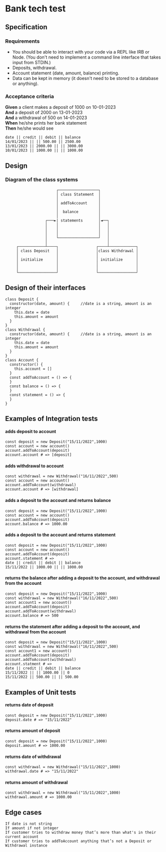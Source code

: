 # Bank tech test

## Specification
### Requirements

- You should be able to interact with your code via a REPL like IRB or Node. (You don't need to implement a command line interface that takes input from STDIN.)
- Deposits, withdrawal.
- Account statement (date, amount, balance) printing.
- Data can be kept in memory (it doesn't need to be stored to a database or anything).
### Acceptance criteria

**Given** a client makes a deposit of 1000 on 10-01-2023  
**And** a deposit of 2000 on 13-01-2023  
**And** a withdrawal of 500 on 14-01-2023  
**When** he/she prints her bank statement  
**Then** he/she would see
```
date || credit || debit || balance
14/01/2023 || || 500.00 || 2500.00
13/01/2023 || 2000.00 || || 3000.00
10/01/2023 || 1000.00 || || 1000.00
```
## Design
### Diagram of the class systems

                           ┌──────────────────┐
                           │ class Statement  │
                           │                  │
                           │ addToAccount     │
                           │                  │
                           │  balance         │
                           │                  │
                      ┌───►| statements       │◄──┐
                      │    │                  │   │
                      │    │                  │   │
                      │    │                  │   │
                      │    └──────────────────┘   │
                      │                           │
         ┌────────────┴────┐                 ┌────┴────────────┐
         │ class Deposit   │                 │class Withdrawal │
         │                 │                 │                 │
         │ initialize      │                 │ initialize      │
         │                 │                 │                 │
         │                 │                 │                 │
         └─────────────────┘                 └─────────────────┘

## Design of their interfaces
```
class Deposit {
  constructor(date, amount) {     //date is a string, amount is an integer
    this.date = date
    this.amount = amount
  }
}
class Withdrawal {
  constructor(date, amount) {     //date is a string, amount is an integer
    this.date = date
    this.amount = amount
  }
}
class Account {
  constructor() {
    this.account = []
  }
  const addToAccount = () => {
  }
  const balance = () => {
  }
  const statement = () => {
  }
}
```

## Examples of Integration tests

#### adds deposit to account

```
const deposit = new Deposit("15/11/2022",1000)
const account = new account()
account.addToAccount(deposit)
account.account # => [deposit]
```

#### adds withdrawal to account

```
const withdrawal = new Withdrawal("16/11/2022",500)
const account = new account()
account.addToAccount(withdrawal)
account.account # => [withdrawal]
```

#### adds a deposit to the account and returns balance
```
const deposit = new Deposit("15/11/2022",1000)
const account = new account()
account.addToAccount(deposit)
account.balance # => 1000.00
```
#### adds a deposit to the account and returns statement
```
const deposit = new Deposit("15/11/2022",1000)
const account = new account()
account.addToAccount(deposit)
account.statement # =>
date || credit || debit || balance
15/11/2022 || 1000.00 || || 1000.00
```
#### returns the balance after adding a deposit to the account, and withdrawal from the account

```
const deposit = new Deposit("15/11/2022",1000)
const withdrawal = new Withdrawal("16/11/2022",500)
const account1 = new account()
account.addToAccount(deposit)
account.addToAccount(withdrawal)
account.balance # => 500

```
#### returns the statement after adding a deposit to the account, and withdrawal from the account
```
const deposit = new Deposit("15/11/2022",1000)
const withdrawal = new Withdrawal("16/11/2022",500)
const account1 = new account()
account.addToAccount(deposit)
account.addToAccount(withdrawal)
account.statment # =>
date || credit || debit || balance
15/11/2022 || || 1000.00 || 0
15/11/2022 || 500.00 || || 500.00
```
## Examples of Unit tests
#### returns date of deposit
```
const deposit = new Deposit("15/11/2022",1000)
deposit.date # => "15/11/2022"
```
#### returns amount of deposit
```
const deposit = new Deposit("15/11/2022",1000)
deposit.amount # => 1000.00
```
#### returns date of withdrawal
```
const withdrawal = new Withdrawal("15/11/2022",1000)
withdrawal.date # => "15/11/2022"
```
#### returns amount of withdrawal
```
const withdrawal = new Withdrawal("15/11/2022",1000)
withdrawal.amount # => 1000.00
```

## Edge cases
```
If date is not string
If amount if not integer
If customer tries to withdraw money that’s more than what's in their current account
If customer tries to addToAccount anything that’s not a Deposit or Withdrawal instance
```